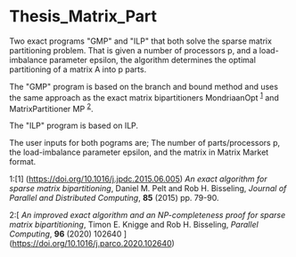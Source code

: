 # Thesis_Matrix_Part

Two exact programs "GMP" and "ILP" that both solve the sparse matrix partitioning problem. 
That is  given a number of processors p, and a load-imbalance parameter epsilon, the algorithm determines
the optimal partitioning of a matrix A into p parts. 

The "GMP" program is based on the branch and bound method and uses the same approach as the exact matrix bipartitioners 
MondriaanOpt <sup>[1](#1)</sup> and  MatrixPartitioner MP  <sup>[2](#2)</sup>.

The "ILP" program is based on ILP.

The user inputs for both pograms are; 
The number of parts/processors p, the load-imbalance parameter epsilon,
and the matrix in Matrix Market format.




<a name="1">1</a>:[1] (https://doi.org/10.1016/j.jpdc.2015.06.005)  *An exact algorithm for sparse matrix bipartitioning*, Daniel M. Pelt and Rob H. Bisseling, *Journal of Parallel and Distributed Computing*, **85** (2015) pp. 79-90.

<a name="2">2</a>:[ *An improved exact algorithm and an NP-completeness proof for sparse matrix bipartitioning*,  Timon E. Knigge and Rob H. Bisseling, *Parallel Computing*, **96**  (2020) 102640 ] (https://doi.org/10.1016/j.parco.2020.102640) 
